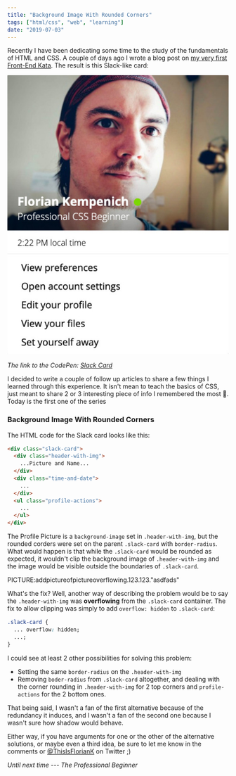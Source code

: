 ```yaml
---
title: "Background Image With Rounded Corners"
tags: ["html/css", "web", "learning"]
date: "2019-07-03"
---
```


Recently I have been dedicating some time to the study of the fundamentals of HTML and CSS. A couple of days ago I wrote a blog post on [my very first Front-End Kata](/my-first-front-end-kata). The result is this Slack-like card:

![Finished Slack Card](finished_slack_card.jpg)

_The link to the CodePen: [Slack Card](https://codepen.io/FlorianKempenich/pen/xoYbrp)_

I decided to write a couple of follow up articles to share a few things I learned through this experience. It isn't mean to teach the basics of CSS, just meant to share 2 or 3 interesting piece of info I remembered the most 🙂. Today is the first one of the series

### Background Image With Rounded Corners

The HTML code for the Slack card looks like this:

```html
<div class="slack-card">
  <div class="header-with-img">
    ...Picture and Name...
  </div>
  <div class="time-and-date">
    ...
  </div>
  <ul class="profile-actions">
    ...
  </ul>
</div>
```

The Profile Picture is a `background-image` set in `.header-with-img`, but the rounded corders were set on the parent `.slack-card` with `border-radius`. What would happen is that while the `.slack-card` would be rounded as expected, it wouldn't clip the background image of `.header-with-img` and the image would be visible outside the boundaries of `.slack-card`.

PICTURE:addpictureofpictureoverflowing.123.123."asdfads"

What's the fix? Well, another way of describing the problem would be to say the `.header-with-img` was **overflowing** from the `.slack-card` container. The fix to allow clipping was simply to add `overflow: hidden` to `.slack-card`:

```css
.slack-card {
  ... overflow: hidden;
  ...;
}
```

I could see at least 2 other possibilities for solving this problem:

- Setting the same `border-radius` on the `.header-with-img`
- Removing `boder-radius` from `.slack-card` altogether, and dealing with the corner rounding in `.header-with-img` for 2 top corners and `profile-actions` for the 2 bottom ones.

That being said, I wasn't a fan of the first alternative because of the redundancy it induces, and I wasn't a fan of the second one because I wasn't sure how shadow would behave.

Either way, if you have arguments for one or the other of the alternative solutions, or maybe even a third idea, be sure to let me know in the comments or [@ThisIsFlorianK](https://twitter.com/home?status=%40ThisIsFlorianK) on Twitter ;)

_Until next time --- The Professional Beginner_
